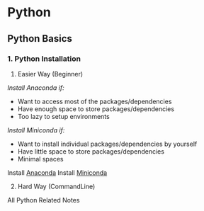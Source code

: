 # Python



## Python Basics

### 1. Python Installation

1. Easier Way (Beginner)

*Install Anaconda if:*
* Want to access most of the packages/dependencies
* Have enough space to store packages/dependencies
* Too lazy to setup environments

*Install Miniconda if:*
* Want to install individual packages/dependencies by yourself
* Have little space to store packages/dependencies
* Minimal spaces

Install [Anaconda](https://www.anaconda.com/)
Install [Miniconda](https://docs.conda.io/en/latest/miniconda.html)


2. Hard Way (CommandLine)



All Python Related Notes


